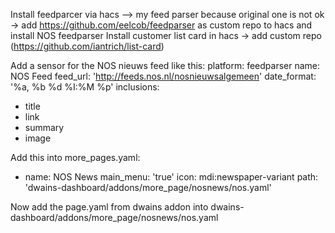
Install feedparcer via hacs —> my feed parser because original one is not ok -> add https://github.com/eelcob/feedparser as custom repo to hacs and install NOS feedparser
Install customer list card in hacs -> add custom repo (https://github.com/iantrich/list-card)

Add a sensor for the NOS nieuws feed like this:
platform: feedparser
name: NOS Feed
feed_url: 'http://feeds.nos.nl/nosnieuwsalgemeen'
date_format: '%a, %b %d %I:%M %p'
inclusions:
  - title
  - link
  - summary
  - image

Add this into more_pages.yaml:

- name: NOS News
  main_menu: 'true'
  icon: mdi:newspaper-variant
  path: 'dwains-dashboard/addons/more_page/nosnews/nos.yaml'


Now add the page.yaml from dwains addon into dwains-dashboard/addons/more_page/nosnews/nos.yaml
